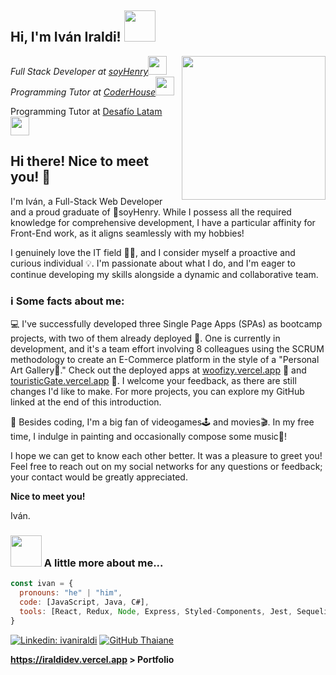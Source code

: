 <h2> Hi, I'm Iván Iraldi! <img src="https://media.giphy.com/media/mGcNjsfWAjY5AEZNw6/giphy.gif" width="50"></h2>
<img align='right' src="https://media4.giphy.com/media/QTfX9Ejfra3ZmNxh6B/giphy.gif?cid=ecf05e4707y3yxii9qq29jjal60uigw9v7cxc9fa164c5qt6&rid=giphy.gif&ct=s" width="230">

<p><em>Full Stack Developer at <a href="http://www.soyhenry.com">soyHenry</a><img src="https://media.giphy.com/media/fYSnHlufseco8Fh93Z/giphy.gif" width="30"></br>Programming Tutor at <a href="https://www.coderhouse.com">CoderHouse</a><img src="https://media.giphy.com/media/WUlplcMpOCEmTGBtBW/giphy.gif" width="30"></em></p>

<p>Programming Tutor at <a href="https://desafiolatam.com/">Desafío Latam</a><img src="https://media.giphy.com/media/WUlplcMpOCEmTGBtBW/giphy.gif" width="30"></p>

## Hi there! Nice to meet you! 🤗

I'm Iván, a Full-Stack Web Developer and a proud graduate of 💛soyHenry. While I possess all the required knowledge for comprehensive development, I have a particular affinity for Front-End work, as it aligns seamlessly with my hobbies!

I genuinely love the IT field 👨‍💻, and I consider myself a proactive and curious individual 💡. I'm passionate about what I do, and I'm eager to continue developing my skills alongside a dynamic and collaborative team.

### ℹ Some facts about me:

💻 I've successfully developed three Single Page Apps (SPAs) as bootcamp projects, with two of them already deployed 🚀. One is currently in development, and it's a team effort involving 8 colleagues using the SCRUM methodology to create an E-Commerce platform in the style of a "Personal Art Gallery🎨." Check out the deployed apps at [woofizy.vercel.app](https://woofizy.vercel.app) 🐶 and [touristicGate.vercel.app](https://touristicGate.vercel.app) 🚀. I welcome your feedback, as there are still changes I'd like to make. For more projects, you can explore my GitHub linked at the end of this introduction.

🤩 Besides coding, I'm a big fan of videogames🕹 and movies🎬. In my free time, I indulge in painting and occasionally compose some music🤘!

I hope we can get to know each other better. It was a pleasure to greet you! Feel free to reach out on my social networks for any questions or feedback; your contact would be greatly appreciated.

**Nice to meet you!**

Iván.

### <img src="https://media.giphy.com/media/VgCDAzcKvsR6OM0uWg/giphy.gif" width="50"> A little more about me...  
```javascript
const ivan = {
  pronouns: "he" | "him",
  code: [JavaScript, Java, C#],
  tools: [React, Redux, Node, Express, Styled-Components, Jest, Sequelize, TailwindCSS, Passport],
}
```

[![Linkedin: ivaniraldi](https://img.shields.io/badge/-ivaniraldi-blue?style=flat-square&logo=Linkedin&logoColor=white&link=https://www.linkedin.com/in/ivaniraldi/)](https://www.linkedin.com/in/ivaniraldi/)
[![GitHub Thaiane](https://img.shields.io/github/followers/ivaniraldi?label=follow&style=social)](https://github.com/ivaniraldi)

**https://iraldidev.vercel.app > Portfolio**

